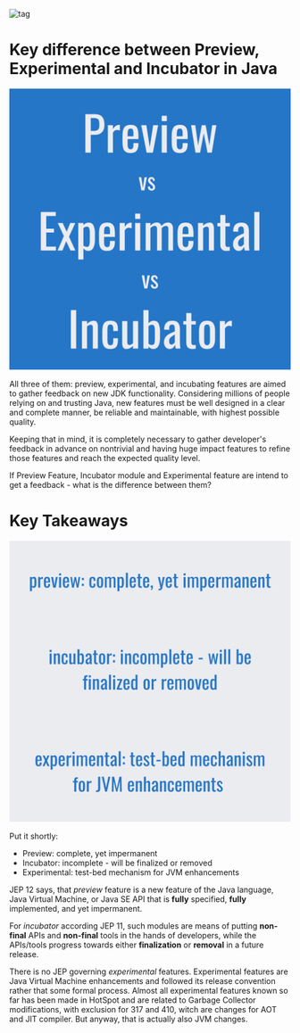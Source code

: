 ![tag](https://img.shields.io/badge/article-Instagram-red.svg)
# Key difference between Preview, Experimental and Incubator in Java
![](./Incubator_Preview_Experimental/1.png)
<div component="text-block">
All three of them: preview, experimental, and incubating features are aimed to gather feedback on new JDK functionality. 
Considering millions of people relying on and trusting Java, new features must be well designed in a clear and complete manner, 
be reliable and maintainable, with highest possible quality.  

Keeping that in mind, it is completely necessary to gather developer's feedback in advance on nontrivial and having huge impact features
to refine those features and reach the expected quality level.  

If Preview Feature, Incubator module and Experimental feature are intend to get a feedback - what is the difference between them?
</div>

# Key Takeaways 
![](./Incubator_Preview_Experimental/2.png)  
<div component="text-block">
  
Put it shortly:
- Preview: complete, yet impermanent
- Incubator: incomplete - will be finalized or removed
- Experimental: test-bed mechanism for JVM enhancements  

JEP 12 says, that _preview_ feature is a new feature of the Java language, Java Virtual Machine, 
or Java SE API that is **fully** specified, **fully** implemented, and yet impermanent.

For _incubator_ according JEP 11, such modules are means of putting **non-final** APIs and **non-final** tools in the hands of developers, 
while the APIs/tools progress towards either **finalization** or **removal** in a future release.  

There is no JEP governing _experimental_ features. Experimental features are Java Virtual Machine enhancements and followed its release
convention rather that some formal process. Almost all experimental features known so far has been made in HotSpot 
and are related to Garbage Collector modifications, with exclusion for 317 and 410, witch are changes for AOT and JIT compiler.
But anyway, that is actually also JVM changes.  

</div>

